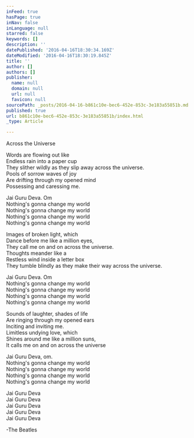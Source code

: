 ```yaml
---
inFeed: true
hasPage: true
inNav: false
inLanguage: null
starred: false
keywords: []
description: ''
datePublished: '2016-04-16T18:30:34.169Z'
dateModified: '2016-04-16T18:30:19.845Z'
title: ''
author: []
authors: []
publisher:
  name: null
  domain: null
  url: null
  favicon: null
sourcePath: _posts/2016-04-16-b861c10e-bec6-452e-853c-3e183a55851b.md
published: true
url: b861c10e-bec6-452e-853c-3e183a55851b/index.html
_type: Article

---
```

Across the Universe 

Words are flowing out like  
Endless rain into a paper cup  
They slither wildly as they slip away across the universe.  
Pools of sorrow waves of joy  
Are drifting through my opened mind  
Possessing and caressing me.

Jai Guru Deva. Om  
Nothing's gonna change my world  
Nothing's gonna change my world  
Nothing's gonna change my world  
Nothing's gonna change my world

Images of broken light, which  
Dance before me like a million eyes,  
They call me on and on across the universe.  
Thoughts meander like a  
Restless wind inside a letter box  
They tumble blindly as they make their way across the universe.

Jai Guru Deva. Om  
Nothing's gonna change my world  
Nothing's gonna change my world  
Nothing's gonna change my world  
Nothing's gonna change my world

Sounds of laughter, shades of life  
Are ringing through my opened ears  
Inciting and inviting me.  
Limitless undying love, which  
Shines around me like a million suns,  
It calls me on and on across the universe

Jai Guru Deva, om.  
Nothing's gonna change my world  
Nothing's gonna change my world  
Nothing's gonna change my world  
Nothing's gonna change my world

Jai Guru Deva  
Jai Guru Deva  
Jai Guru Deva  
Jai Guru Deva  
Jai Guru Deva

-The Beatles